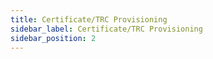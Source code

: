 ```yaml
---
title: Certificate/TRC Provisioning
sidebar_label: Certificate/TRC Provisioning
sidebar_position: 2
---
```

